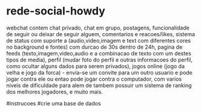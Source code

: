 # rede-social-howdy
webchat
contem chat privado,
chat em grupo,
postagens,
funcionalidade de seguir ou deixar de seguir alguem,
comentarios e reacoes/likes,
sistema de status com suporte a (audio,video,imagem e text com diferentes cores no background e fontes) com durcao de 30s dentro de 24h,
pagina de feeds (texto,imagem,video,audio e a combinacao de texto com um destes tipos de media),
perfil (mudar foto do perfil e outras informacoes do perfil, como ocultar alguns dados para serem privados),
jogos online (jogo da velha e jogo da forca) - envia-se um convite para um outro usuario e pode jogar contra ele ou entao pode jogar contra o computador, com varios niveis de dificuldade para alem de tambem possuir um sistema de ranking dos melhores jogadores,
e muito mais.

#instrucoes
#crie uma base de dados

